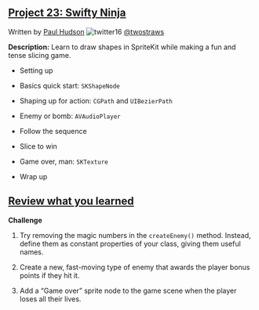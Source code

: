 ## [Project 23: Swifty Ninja](https://www.hackingwithswift.com/read/23/overview)
Written by [Paul Hudson](https://www.hackingwithswift.com/about)  ![twitter16](https://github.com/juliangyurov/PH-Project6a/assets/13259596/445c8ea0-65c4-4dba-8e1f-3f2750f0ef51)
  [@twostraws](https://twitter.com/twostraws)

**Description:** Learn to draw shapes in SpriteKit while making a fun and tense slicing game.

- Setting up

- Basics quick start: `SKShapeNode`

- Shaping up for action: `CGPath` and `UIBezierPath`

- Enemy or bomb: `AVAudioPlayer`

- Follow the sequence

- Slice to win

- Game over, man: `SKTexture`

- Wrap up

  
## [Review what you learned](https://www.hackingwithswift.com/review/hws/project-23-detect-a-beacon)

**Challenge**

1. Try removing the magic numbers in the `createEnemy()` method. Instead, define them as constant properties of your class, giving them useful names.

2. Create a new, fast-moving type of enemy that awards the player bonus points if they hit it.

3. Add a “Game over” sprite node to the game scene when the player loses all their lives.
